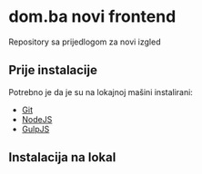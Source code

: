 # dom.ba novi frontend
Repository sa prijedlogom za novi izgled

## Prije instalacije
Potrebno je da je su na lokajnoj mašini instalirani:
- [Git](https://git-scm.com/)
- [NodeJS](https://nodejs.org/en/)
- [GulpJS](http://gulpjs.com/)

## Instalacija na lokal
